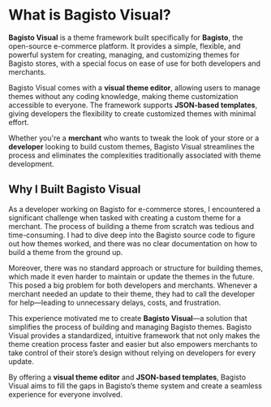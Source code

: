 # What is Bagisto Visual?

**Bagisto Visual** is a theme framework built specifically for **Bagisto**, the open-source e-commerce platform. It provides a simple, flexible, and powerful system for creating, managing, and customizing themes for Bagisto stores, with a special focus on ease of use for both developers and merchants.

Bagisto Visual comes with a **visual theme editor**, allowing users to manage themes without any coding knowledge, making theme customization accessible to everyone. The framework supports **JSON-based templates**, giving developers the flexibility to create customized themes with minimal effort.

Whether you're a **merchant** who wants to tweak the look of your store or a **developer** looking to build custom themes, Bagisto Visual streamlines the process and eliminates the complexities traditionally associated with theme development.

## Why I Built Bagisto Visual

As a developer working on Bagisto for e-commerce stores, I encountered a significant challenge when tasked with creating a custom theme for a merchant. The process of building a theme from scratch was tedious and time-consuming. I had to dive deep into the Bagisto source code to figure out how themes worked, and there was no clear documentation on how to build a theme from the ground up.

Moreover, there was no standard approach or structure for building themes, which made it even harder to maintain or update the themes in the future. This posed a big problem for both developers and merchants. Whenever a merchant needed an update to their theme, they had to call the developer for help—leading to unnecessary delays, costs, and frustration.

This experience motivated me to create **Bagisto Visual**—a solution that simplifies the process of building and managing Bagisto themes. Bagisto Visual provides a standardized, intuitive framework that not only makes the theme creation process faster and easier but also empowers merchants to take control of their store’s design without relying on developers for every update.

By offering a **visual theme editor** and **JSON-based templates**, Bagisto Visual aims to fill the gaps in Bagisto’s theme system and create a seamless experience for everyone involved.
